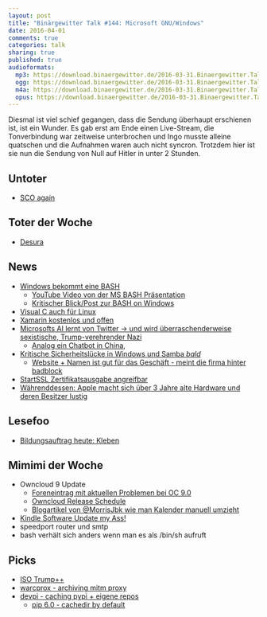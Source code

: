 ```yaml
---
layout: post
title: "Binärgewitter Talk #144: Microsoft GNU/Windows"
date: 2016-04-01
comments: true
categories: talk
sharing: true
published: true
audioformats:
  mp3: https://download.binaergewitter.de/2016-03-31.Binaergewitter.Talk.144.mp3
  ogg: https://download.binaergewitter.de/2016-03-31.Binaergewitter.Talk.144.ogg
  m4a: https://download.binaergewitter.de/2016-03-31.Binaergewitter.Talk.144.m4a
  opus: https://download.binaergewitter.de/2016-03-31.Binaergewitter.Talk.144.opus
---
```


Diesmal ist viel schief gegangen, dass die Sendung überhaupt erschienen ist, ist ein Wunder. Es gab erst am Ende einen Live-Stream, die Tonverbindung war zeitweise unterbrochen und Ingo musste alleine quatschen und die Aufnahmen waren auch nicht syncron. Trotzdem hier ist sie nun die Sendung von Null auf Hitler in unter 2 Stunden.

## Untoter
- [SCO again](https://linux.slashdot.org/story/16/03/31/0534206/13-year-old-linux-dispute-returns-as-sco-files-new-appeal)

## Toter der Woche
- [Desura](http://www.pro-linux.de/news/1/23379/spielevertriebsplattform-desura-nicht-mehr-erreichbar.html)

## News

- [Windows bekommt eine BASH](http://www.heise.de/newsticker/meldung/Microsoft-Build-2016-Windows-10-lernt-Linux-3158427.html)
    * [YouTube Video von der MS BASH Präsentation](https://www.youtube.com/watch?v=kJGqZHQzNRo)
    * [Kritischer Blick/Post zur BASH on Windows](http://www.baggerspion.net/2016/03/then-you-win-some-thoughts-on-bash-for.html)
- [Visual C auch für Linux](http://www.heise.de/newsticker/meldung/Microsoft-Build-2016-Visual-C-jetzt-auch-fuer-Linux-3159540.html)
- [Xamarin kostenlos und offen](https://blog.xamarin.com/xamarin-for-all/)
- [Microsofts AI lernt von Twitter -> und wird überraschenderweise sexistische, Trump-verehrender Nazi](http://www.telegraph.co.uk/technology/2016/03/24/microsofts-teen-girl-ai-turns-into-a-hitler-loving-sex-robot-wit/)
    * [Analog ein Chatbot in China](https://www.inverse.com/article/13387-microsoft-s-chinese-chatbot-that-actually-works),
- [Kritische Sicherheitslücke in Windows und Samba *bald*](http://www.pro-linux.de/news/1/23388/samba-warnt-vor-kritischer-sicherheitsl%C3%BCcke.html)
  * [Website + Namen ist gut für das Geschäft - meint die firma hinter badblock](http://www.csoonline.com/article/3047221/techology-business/company-behind-the-badlock-disclosure-says-pre-patch-hype-is-good-for-business.html?nsdr=true)
- [StartSSL Zertifikatsausgabe angreifbar](http://oalmanna.blogspot.de/2016/03/startssl-domain-validation.html?m=1)
- [Währenddessen: Apple macht sich über 3 Jahre alte Hardware und deren Besitzer lustig](https://apple.slashdot.org/story/16/03/23/1549228/that-awkward-moment-when-apple-mocked-good-hardware-and-poor-people)

## Lesefoo
- [Bildungsauftrag heute: Kleben](http://makezine.com/2016/03/25/dont-glue-anything-without-handy-reference-chart/)

## Mimimi der Woche
- Owncloud 9 Update
    * [Foreneintrag mit aktuellen Problemen bei OC 9.0](https://forum.owncloud.org/viewtopic.php?f=38&t=33274)
    * [Owncloud Release Schedule](https://github.com/owncloud/core/wiki/Maintenance-and-Release-Schedule)
    * [Blogartikel von @MorrisJbk wie man Kalender manuell umzieht](http://morrisjobke.de/2016/03/07/ownCloud-9.0-calendar-migration-analysis/)
- [Kindle Software Update my Ass!](http://www.amazon.com/gp/help/customer/display.html?nodeId=200529700)
- speedport router und smtp
- bash verhält sich anders wenn man es als /bin/sh aufruft

## Picks
- [ISO Trump++](https://twitter.com/isotrumpp)
- [warcprox - archiving mitm proxy](https://github.com/internetarchive/warcprox)
- [devpi - caching pypi + eigene repos](http://doc.devpi.net/latest/)
    * [pip 6.0 - cachedir by default](https://pip.pypa.io/en/latest/reference/pip_install/#caching)
